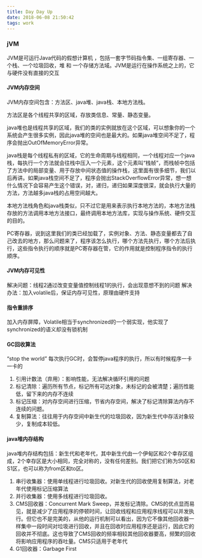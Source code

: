 ```yaml
---
title: Day Day Up
date: 2018-06-08 21:50:42
tags: work
---
```


### jVM

JVM是可运行Java代码的假想计算机 ，包括一套字节码指令集、一组寄存器、一个栈、一个垃圾回收，堆 和 一个存储方法域。JVM是运行在操作系统之上的，它与硬件没有直接的交互

#### JVM内存空间

JVM内存空间包含：方法区、java堆、java栈、本地方法栈。

方法区是各个线程共享的区域，存放类信息、常量、静态变量。

java堆也是线程共享的区域，我们的类的实例就放在这个区域，可以想象你的一个系统会产生很多实例，因此java堆的空间也是最大的。如果java堆空间不足了，程序会抛出OutOfMemoryError异常。

java栈是每个线程私有的区域，它的生命周期与线程相同，一个线程对应一个java栈，每执行一个方法就会往栈中压入一个元素，这个元素叫“栈帧”，而栈帧中包括了方法中的局部变量、用于存放中间状态值的操作栈，这里面有很多细节，我们以后再讲。如果java栈空间不足了，程序会抛出StackOverflowError异常，想一想什么情况下会容易产生这个错误，对，递归，递归如果深度很深，就会执行大量的方法，方法越多java栈的占用空间越大。

本地方法栈角色和java栈类似，只不过它是用来表示执行本地方法的，本地方法栈存放的方法调用本地方法接口，最终调用本地方法库，实现与操作系统、硬件交互的目的。

PC寄存器，说到这里我们的类已经加载了，实例对象、方法、静态变量都去了自己改去的地方，那么问题来了，程序该怎么执行，哪个方法先执行，哪个方法后执行，这些指令执行的顺序就是PC寄存器在管，它的作用就是控制程序指令的执行顺序。

#### JVM内存可见性

解决问题：线程2通过改变变量值控制线程1的执行，会出现意想不到的问题
解决办法：加入volatile后，保证内存可见性，原理由硬件支持

#### 指令重排序

加入内存屏障，Volatile相当于synchronized的一个弱实现，他实现了synchronized的语义却没有锁机制

#### GC回收算法

“stop the world” 每次执行GC时，会暂停java程序的执行，所以有时候程序一卡一卡的

1. 引用计数法（弃用）：影响性能，无法解决循环引用的问题
2. 标记清除：遍历所有节点，标记所有可达对象，未标记的会被清楚；遍历性能低，留下来的内存不连续
3. 标记压缩：对内存空间进行压缩，节省内存空间，解决了标记清除算法内存不连续的问题。
4. 复制算法：往往用于内存空间中新生代的垃圾回收，因为新生代中存活对象较少，复制成本较低。

#### java堆内存结构

java堆内存结构包括：新生代和老年代，其中新生代由一个伊甸区和2个幸存区组成，2个幸存区是大小相同，完全对称的，没有任何差别。我们把它们称为S0区和S1区，也可以称为from区和to区。

1. 串行收集器：使用单线程进行垃圾回收。对新生代的回收使用复制算法，对老年代使用标记压缩算法
2. 并行收集器：使用多线程进行垃圾回收。
3. CMS回收器：Concurrent Mark Sweep，并发标记清除。CMS的优点显而易见，就是减少了应用程序的停顿时间，让回收线程和应用程序线程可以并发执行。但它也不是完美的，从他的运行机制可以看出，因为它不像其他回收器一样集中一段时间对垃圾进行回收，并且在回收时应用程序还是运行，因此它的回收并不彻底。这也导致了CMS回收的频率相较其他回收器要高，频繁的回收将影响应用程序的吞吐量。CMS只适用于老年代
4. G1回收器：Garbage First